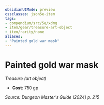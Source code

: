 ```yaml
---
obsidianUIMode: preview
cssclasses: json5e-item
tags:
- compendium/src/5e/xdmg
- item/gear/treasure-art-object
- item/rarity/none
aliases: 
- "Painted gold war mask"
---
```

# Painted gold war mask
*Treasure (art object)*  


- **Cost**: 750 gp

*Source: Dungeon Master's Guide (2024) p. 215*